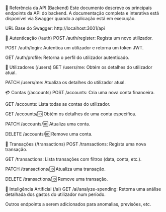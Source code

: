 📖 Referência da API (Backend)
Este documento descreve os principais endpoints da API do backend. A documentação completa e interativa está disponível via Swagger quando a aplicação está em execução.

URL Base do Swagger: http://localhost:3001/api

🔐 Autenticação (/auth)
POST /auth/register: Regista um novo utilizador.

POST /auth/login: Autentica um utilizador e retorna um token JWT.

GET /auth/profile: Retorna o perfil do utilizador autenticado.

👤 Utilizadores (/users)
GET /users/me: Obtém os detalhes do utilizador atual.

PATCH /users/me: Atualiza os detalhes do utilizador atual.

💳 Contas (/accounts)
POST /accounts: Cria uma nova conta financeira.

GET /accounts: Lista todas as contas do utilizador.

GET /accounts/:id: Obtém os detalhes de uma conta específica.

PATCH /accounts/:id: Atualiza uma conta.

DELETE /accounts/:id: Remove uma conta.

💸 Transações (/transactions)
POST /transactions: Regista uma nova transação.

GET /transactions: Lista transações com filtros (data, conta, etc.).

PATCH /transactions/:id: Atualiza uma transação.

DELETE /transactions/:id: Remove uma transação.

🧠 Inteligência Artificial (/ai)
GET /ai/analyze-spending: Retorna uma análise detalhada dos gastos do utilizador num período.

Outros endpoints a serem adicionados para anomalias, previsões, etc.
